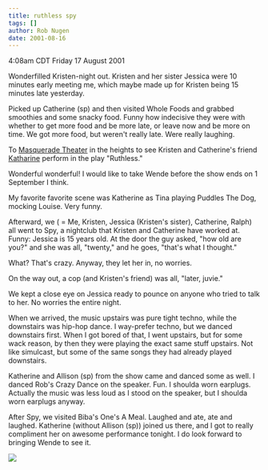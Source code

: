 ```yaml
---
title: ruthless spy
tags: []
author: Rob Nugen
date: 2001-08-16
---
```


<title></title>
<p class=date>4:08am CDT Friday 17 August 2001</p>

<p>Wonderfilled Kristen-night out.  Kristen and her sister Jessica
were 10 minutes early meeting me, which maybe made up for Kristen
being 15 minutes late yesterday.</p>

<p>Picked up Catherine (sp) and then visited Whole Foods and grabbed
smoothies and some snacky food.  Funny how indecisive they were with
whether to get more food and be more late, or leave now and be more on
time.  We got more food, but weren't really late.  Were really
laughing.</p>

<p>To <a href="http://www.masqueradetheatre.com/">Masquerade
Theater</a> in the heights to see Kristen and Catherine's friend <a
href="http://www.masqueradetheatre.com/PressReleaseshow.cfm?PressReleaseID=100&startrow=7&aol=5850720&MenuGroup=Ruthless">Katharine</a>
perform in the play "Ruthless."</p>

<p>Wonderful wonderful!  I would like to take Wende before the show
ends on 1 September I think.</p>

<p>My favorite favorite scene was Katherine as Tina playing Puddles
The Dog, mocking Louise.  Very funny.</p>

<p>Afterward, we ( = Me, Kristen, Jessica (Kristen's sister),
Catherine, Ralph) all went to Spy, a nightclub that Kristen and
Catherine have worked at.  Funny:  Jessica is 15 years old.  At the
door the guy asked, "how old are you?" and she was all, "twenty," and
he goes, "that's what I thought."</p>

<p>What?  That's crazy.  Anyway, they let her in, no worries.</p>

<p>On the way out, a cop (and Kristen's friend) was all, "later, juvie."</p>

<p>We kept a close eye on Jessica ready to pounce on anyone who tried
to talk to her.  No worries the entire night.</p>

<p>When we arrived, the music upstairs was pure tight techno, while
the downstairs was hip-hop dance.  I way-prefer techno, but we danced
downstairs first.  When I got bored of that, I went upstairs, but for
some wack reason, by then they were playing the exact same stuff
upstairs.  Not like simulcast, but some of the same songs they had
already played downstairs. </p>

<p>Katherine and Allison (sp) from the show came and danced some as
well.  I danced Rob's Crazy Dance on the speaker.  Fun.  I shoulda
worn earplugs.  Actually the music was less loud as I stood on the
speaker, but I shoulda worn earplugs anyway.</p>

<p>After Spy, we visited Biba's One's A Meal.  Laughed and ate, ate
and laughed.  Katherine (without Allison (sp)) joined us there, and I
got to really compliment her on awesome performance tonight.  I do
look forward to bringing Wende to see it.</p>

<p><img src='/images/rob/wL-ROB.gif'/></p>

